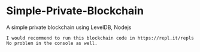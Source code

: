 # Simple-Private-Blockchain
A simple private blockchain using LevelDB, Nodejs 

```
I would recommend to run this blockchain code in https://repl.it/repls 
No problem in the console as well. 
```
